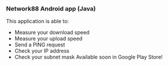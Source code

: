 ### Network88 Android app (Java)
This application is able to:
- Measure your download speed
- Measure your upload speed
- Send a PING request
- Check your IP address
- Check your subnet mask
Available soon in Google Play Store!
